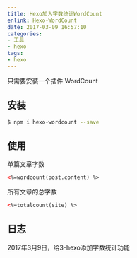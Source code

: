 ```yaml
---
title: Hexo加入字数统计WordCount
enlink: Hexo-WordCount
date: 2017-03-09 16:57:10
categories:
- 工具
- hexo
tags:
- hexo
---
```

只需要安装一个插件 WordCount

## 安装
```bash
$ npm i hexo-wordcount --save
```
## 使用
单篇文章字数
```html
<%=wordcount(post.content) %>
```
所有文章的总字数
```html
<%=totalcount(site) %>
```
## 日志
2017年3月9日，给3-hexo添加字数统计功能
